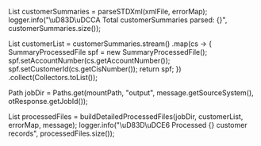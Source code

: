 List<CustomerSummary> customerSummaries = parseSTDXml(xmlFile, errorMap);
logger.info("\uD83D\uDCCA Total customerSummaries parsed: {}", customerSummaries.size());

List<SummaryProcessedFile> customerList = customerSummaries.stream()
        .map(cs -> {
            SummaryProcessedFile spf = new SummaryProcessedFile();
            spf.setAccountNumber(cs.getAccountNumber());
            spf.setCustomerId(cs.getCisNumber());
            return spf;
        })
        .collect(Collectors.toList());

Path jobDir = Paths.get(mountPath, "output", message.getSourceSystem(), otResponse.getJobId());

List<SummaryProcessedFile> processedFiles =
        buildDetailedProcessedFiles(jobDir, customerList, errorMap, message);
logger.info("\uD83D\uDCE6 Processed {} customer records", processedFiles.size());

